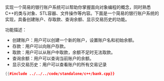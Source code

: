 实现一个简易的银行账户系统可以帮助你掌握面向对象编程的概念，同时熟悉C++的类与对象、STL容器、文件操作等内容。下面是一个简易的银行账户系统的实现，具备创建账户、存取款、查询余额、显示交易历史的功能。

功能描述：

- 创建账户：用户可以创建一个新的账户，设置账户名和初始余额。
- 存款：用户可以向账户存款。
- 取款：用户可以从账户中取款，余额不足时无法取款。
- 查询余额：用户可以查询当前账户的余额。
- 显示交易历史：用户可以查看账户的所有交易记录

```cpp
{{#include ../../../code/standalone/c++/bank.cpp}}
```
